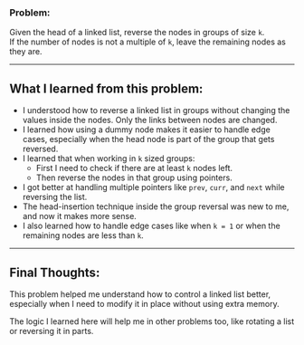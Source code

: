 ### Problem:
Given the head of a linked list, reverse the nodes in groups of size `k`.  
If the number of nodes is not a multiple of `k`, leave the remaining nodes as they are.

---

## What I learned from this problem:

- I understood how to reverse a linked list in groups without changing the values inside the nodes. Only the links between nodes are changed.
- I learned how using a dummy node makes it easier to handle edge cases, especially when the head node is part of the group that gets reversed.
- I learned that when working in `k` sized groups:
  - First I need to check if there are at least `k` nodes left.
  - Then reverse the nodes in that group using pointers.
- I got better at handling multiple pointers like `prev`, `curr`, and `next` while reversing the list.
- The head-insertion technique inside the group reversal was new to me, and now it makes more sense.
- I also learned how to handle edge cases like when `k = 1` or when the remaining nodes are less than `k`.

---

## Final Thoughts:

This problem helped me understand how to control a linked list better, especially when I need to modify it in place without using extra memory.

The logic I learned here will help me in other problems too, like rotating a list or reversing it in parts.
